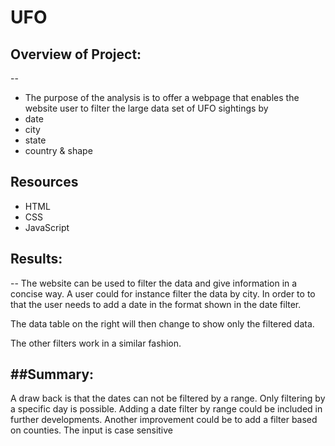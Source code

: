 # UFO

## Overview of Project:
 --
 - The purpose of the analysis is to offer a webpage that enables the website user to filter the large data set of UFO sightings by 
  - date
  - city
  - state
  - country
  & shape

## Resources
 - HTML
 - CSS
 - JavaScript
 
## Results: 
 --
The website can be used to filter the data and give information in a concise way. A user could for instance filter the data by city. 
In order to to that the user needs to add a date in the format shown in the date filter.



The data table on the right will then change to show only the filtered data.

The other filters work in a similar fashion.


##Summary: 
 --
A draw back is that the dates can not be filtered by a range. Only filtering by a specific day is possible.
Adding a date filter by range could be included in further developments. Another improvement could be to add a filter based on counties.
The input is case sensitive
